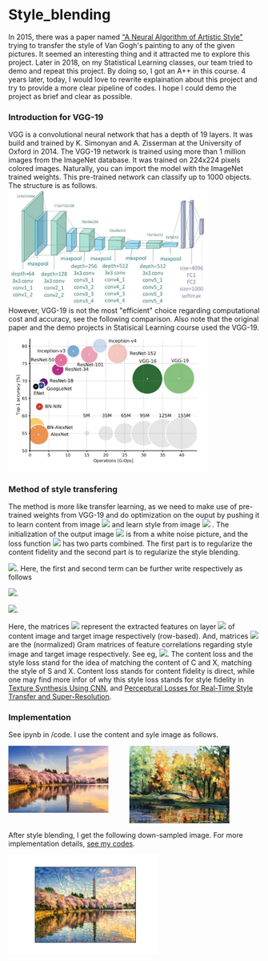 # Style_blending
In 2015, there was a paper named ["A Neural Algorithm of Artistic Style"](https://arxiv.org/pdf/1508.06576.pdf) trying to transfer the style of Van Gogh's painting to any of the given pictures. It seemed an interesting thing and it attracted me to explore this project. Later in 2018, on my Statistical Learning classes, our team tried to demo and repeat this project. By doing so, I got an A++ in this course. 4 years later, today, I would love to rewrite explaination about this project and try to provide a more clear pipeline of codes. I hope I could demo the project as brief and clear as possible. 

### Introduction for VGG-19
VGG is a convolutional neural network that has a depth of 19 layers. It was build and trained by K. Simonyan and A. Zisserman at the University of Oxford in 2014. The VGG-19 network is trained using more than 1 million images from the ImageNet database. It was trained on 224x224 pixels colored images. Naturally, you can import the model with the ImageNet trained weights. This pre-trained network can classify up to 1000 objects. The structure is as follows.</br>
<img src="/images/vgg19.jpeg" alt="drawing" width="400"/> </br>
However, VGG-19 is not the most "efficient" choice regarding computational cost and accuracy, see the following comparison. Also note that the original paper and the demo projects in Statisical Learning course used the VGG-19.
<img src="/images/Net_comparison.jpg" alt="drawing" width="400"/> </br>


### Method of style transfering
The method is more like transfer learning, as we need to make use of pre-trained weights from VGG-19 and do optimization on the ouput by pushing it to learn content from image <img src="https://latex.codecogs.com/svg.image?C"/>  and learn style from image <img src="https://latex.codecogs.com/svg.image?S"/> . The initialization of the output image <img src="https://latex.codecogs.com/svg.image?X"/>  is from a white noise picture, and the loss function <img src="https://latex.codecogs.com/svg.image?f(X)"/>  has two parts combined. The first part is to regularize the content fidelity and the second part is to regularize the style blending.


<img src="https://latex.codecogs.com/svg.image?L_{C,S}(X)=\alpha&space;L_{content}(C,X)&plus;\beta&space;L_{style}(S,X)"/>.
Here, the first and second term can be further write respectively as follows

<img src="https://latex.codecogs.com/svg.image?L_{content}(C,X)&space;=&space;\frac{1}{2}\sum_lu_l\|F_C^l-P_X^l\|_F^2"/>. </br>

<img src="https://latex.codecogs.com/svg.image?L_{style}(S,X)&space;=&space;\frac{1}{2}\sum_lw_l\|A_S^l-Q_X^l\|_F^2"/>. </br>

Here, the matrices <img src="https://latex.codecogs.com/svg.image?F_C^l,&space;P_X^l"/> represent the extracted features on layer <img src="https://latex.codecogs.com/svg.image?l"/> of content image and target image respectively (row-based). And, matrices <img src="https://latex.codecogs.com/svg.image?A_S^l,Q_X^l"/> are the (normalized) Gram matrices of feature correlations regarding style image and target image respectively. See eg, <img src="https://latex.codecogs.com/svg.image?A_S^l&space;=&space;\frac{1}{N_l^2M_l^2}\sum_k&space;F_S^l(i,k)F_S(j,k)^l"/>. The content loss and the style loss stand for the idea of matching the content of C and X, matching the style of S and X. Content loss stands for content fidelity is direct, while one may find more infor of why this style loss stands for style fidelity in [Texture Synthesis Using CNN](https://arxiv.org/pdf/1505.07376.pdf), and [Perceptural Losses for Real-Time Style Transfer and Super-Resolution](https://arxiv.org/pdf/1603.08155.pdf).


### Implementation 
See ipynb in /code. I use the content and syle image as follows.
<p float="left">
  <img src="/images/C_DC2.png" width="200" align="left" style="margin-right: 3em"/>  
</p>
<p float="left">
  <img src="/images/Leonid_Afremov6.jpeg" width="200" align="left" style="margin-right: 3em"/>  
</p> 


</br></br></br></br></br></br></br></br></br></br>
After style blending, I get the following down-sampled image. For more implementation details, [see my codes](https://github.com/gitipanda/Style-blending/blob/main/code/Style_blending_demo.ipynb).
<p float="left">
  <img src="/images/result.png" width="300" align="left" style="margin-right: 3em"/>  
</p>
